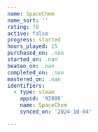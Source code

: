 ```yaml
---
name: SpaceChem
name_sort: ''
rating: 78
active: false
progress: started
hours_played: 15
purchased_on: .nan
started_on: .nan
beaten_on: .nan
completed_on: .nan
mastered_on: .nan
identifiers:
  - type: steam
    appid: '92800'
    name: SpaceChem
    synced_on: '2024-10-04'

---
```

